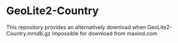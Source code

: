 # GeoLite2-Country

This repository provides an alternatively download when GeoLite2-Country.mmdb.gz impossible for download from maxind.com
